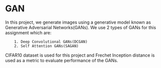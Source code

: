 # GAN
In this project, we generate images using a generative model known as Generative Adversarial Networks(GANs). We use 2 types of GANs for this assignment which are:
        
        1. Deep Convolutional GANs(DCGAN)
        2. Self Attention GANs(SAGAN)
CIFAR10 dataset is used for this project and Frechet Inception distance is used as a metric to evaluate performance of the GANs.
